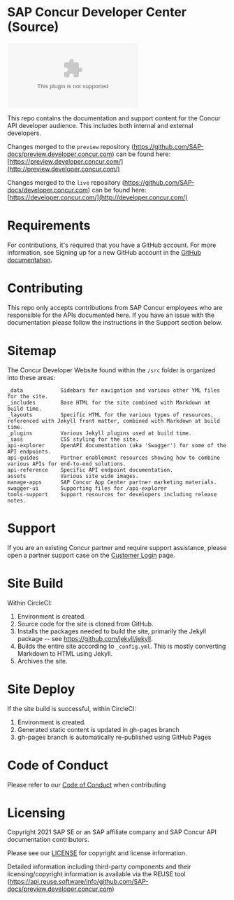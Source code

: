 
# SAP Concur Developer Center (Source)

[![REUSE status](https://api.reuse.software/badge/github.com/SAP-docs/preview.developer.concur.com)](https://api.reuse.software/info/github.com/SAP-docs/preview.developer.concur.com)

This repo contains the documentation and support content for the Concur API developer audience. This includes both internal and external developers.  

Changes merged to the `preview` repository (https://github.com/SAP-docs/preview.developer.concur.com) can be found here: [https://preview.developer.concur.com/](http://preview.developer.concur.com/)

Changes merged to the `live` repository (https://github.com/SAP-docs/developer.concur.com) can be found here: [https://developer.concur.com/](http://developer.concur.com/)

# Requirements

For contributions, it's required that you have a GitHub account. For more information, see Signing up for a new GitHub account in the [GitHub documentation](https://docs.github.com/en/get-started/start-your-journey/creating-an-account-on-github).

# Contributing

This repo only accepts contributions from SAP Concur employees who are responsible for the APIs documented here. If you have an issue with the documentation please follow the instructions in the Support section below.

# Sitemap

The Concur Developer Website found within the `/src` folder is organized into these areas:

```
_data            Sidebars for navigation and various other YML files for the site.
_includes        Base HTML for the site combined with Markdown at build time.
_layouts         Specific HTML for the various types of resources, referenced with Jekyll front matter, combined with Markdown at build time.
_plugins         Various Jekyll plugins used at build time.
_sass            CSS styling for the site.
api-explorer     OpenAPI documentation (aka 'Swagger') for some of the API endpoints.
api-guides       Partner enablement resources showing how to combine various APIs for end-to-end solutions.
api-reference    Specific API endpoint documentation.
assets           Various site wide images.
manage-apps      SAP Concur App Center partner marketing materials.
swagger-ui       Supporting files for /api-explorer
tools-support    Support resources for developers including release notes.
```

# Support

If you are an existing Concur partner and require support assistance, please open a partner support case on the [Customer Login](https://na4.salesforce.com/secur/login_portal.jsp?orgId=00D600000007Dq3&portalId=06060000000PrEi) page.

# Site Build

Within CircleCI:

1. Environment is created.
1. Source code for the site is cloned from GitHub.
1. Installs the packages needed to build the site, primarily the Jekyll package  -- see https://github.com/jekyll/jekyll.
1. Builds the entire site according to `_config.yml`. This is mostly converting Markdown to HTML using Jekyll.
1. Archives the site.

# Site Deploy

If the site build is successful, within CircleCI:

1. Environment is created.
1. Generated static content is updated in gh-pages branch
1. gh-pages branch is automatically re-published using GitHub Pages


# Code of Conduct

Please refer to our [Code of Conduct](CODE_OF_CONDUCT.md) when contributing

# Licensing

Copyright 2021 SAP SE or an SAP affiliate company and SAP Concur API documentation contributors.

Please see our [LICENSE](LICENSE) for copyright and license information.

Detailed information including third-party components and their licensing/copyright information is available via the REUSE tool (https://api.reuse.software/info/github.com/SAP-docs/preview.developer.concur.com)
